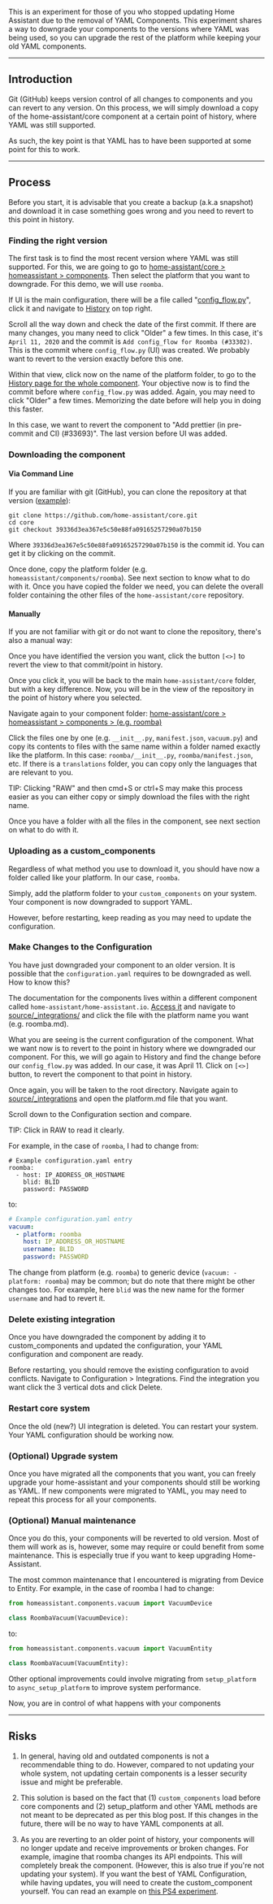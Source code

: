 This is an experiment for those of you who stopped updating Home Assistant due to the removal of YAML Components. This experiment shares a way to downgrade your components to the versions where YAML was being used, so you can upgrade the rest of the platform while keeping your old YAML components.

---

## Introduction

Git (GitHub) keeps version control of all changes to components and you can revert to any version. On this process, we will simply download a copy of the home-assistant/core component at a certain point of history, where YAML was still supported.

As such, the key point is that YAML has to have been supported at some point for this to work.

---

## Process

Before you start, it is advisable that you create a backup (a.k.a snapshot) and download it in case something goes wrong and you need to revert to this point in history.

### Finding the right version

The first task is to find the most recent version where YAML was still supported. For this, we are going to go to [home-assistant/core > homeassistant > components](https://github.com/home-assistant/core/tree/dev/homeassistant/components). Then select the platform that you want to downgrade. For this demo, we will use `roomba`.

If UI is the main configuration, there will be a file called "[config_flow.py](https://github.com/home-assistant/core/blob/dev/homeassistant/components/roomba/config_flow.py)", click it and navigate to [History](https://github.com/home-assistant/core/commits/dev/homeassistant/components/roomba/config_flow.py) on top right.

Scroll all the way down and check the date of the first commit. If there are many changes, you many need to click "Older" a few times. In this case, it's `April 11, 2020` and the commit is `Add config_flow for Roomba (#33302)`. This is the commit where `config_flow.py` (UI) was created. We probably want to revert to the version exactly before this one.

Within that view, click now on the name of the platform folder, to go to the [History page for the whole component](https://github.com/home-assistant/core/commits/dev/homeassistant/components/roomba). Your objective now is to find the commit before where `config_flow.py` was added. Again, you may need to click "Older" a few times. Memorizing the date before will help you in doing this faster.

In this case, we want to revert the component to "Add prettier (in pre-commit and CI) (#33693)". The last version before UI was added.

### Downloading the component

#### Via Command Line
If you are familiar with git (GitHub), you can clone the repository at that version ([example](https://github.com/home-assistant/core/issues/35499#issuecomment-628559807)):

```
git clone https://github.com/home-assistant/core.git
cd core
git checkout 39336d3ea367e5c50e88fa09165257290a07b150
```

Where `39336d3ea367e5c50e88fa09165257290a07b150` is the commit id. You can get it by clicking on the commit.

Once done, copy the platform folder (e.g. `homeassistant/components/roomba`). See next section to know what to do with it. Once you have copied the folder we need, you can delete the overall folder containing the other files of the `home-assistant/core` repository.


#### Manually

If you are not familiar with git or do not want to clone the repository, there's also a manual way:

Once you have identified the version you want, click the button `[<>]` to revert the view to that commit/point in history.

Once you click it, you will be back to the main `home-assistant/core` folder, but with a key difference. Now, you will be in the view of the repository in the point of history where you selected.

Navigate again to your component folder: [home-assistant/core > homeassistant > components > (e.g. roomba)](https://github.com/home-assistant/core/tree/39336d3ea367e5c50e88fa09165257290a07b150/homeassistant/components/roomba)

Click the files one by one (e.g. `__init__.py`, `manifest.json`, `vacuum.py`) and copy its contents to files with the same name within a folder named exactly like the platform. In this case: `roomba/__init__.py`, `roomba/manifest.json`, etc. If there is a `translations` folder, you can copy only the languages that are relevant to you.

TIP: Clicking "RAW" and then cmd+S or ctrl+S may make this process easier as you can either copy or simply download the files with the right name.

Once you have a folder with all the files in the component, see next section on what to do with it.

### Uploading as a custom_components

Regardless of what method you use to download it, you should have now a folder called like your platform. In our case, `roomba`.

Simply, add the platform folder to your `custom_components` on your system. Your component is now downgraded to support YAML.

However, before restarting, keep reading as you may need to update the configuration.

### Make Changes to the Configuration

You have just downgraded your component to an older version. It is possible that the `configuration.yaml` requires to be downgraded as well. How to know this?

The documentation for the components lives within a different component called `home-assistant/home-assistant.io`. [Access it](https://github.com/home-assistant/home-assistant.io) and navigate to [source/_integrations/](https://github.com/home-assistant/home-assistant.io/tree/current/source/_integrations) and click the file with the platform name you want (e.g. roomba.md).

What you are seeing is the current configuration of the component. What we want now is to revert to the point in history where we downgraded our component. For this, we will go again to History and find the change before our `config_flow.py` was added. In our case, it was April 11. Click on `[<>]` button, to revert the component to that point in history.

Once again, you will be taken to the root directory. Navigate again to [source/_integrations](https://github.com/home-assistant/home-assistant.io/tree/d197c65a62382b2a7969ce012154864ad020ccb6/source/_integrations) and open the platform.md file that you want.

Scroll down to the Configuration section and compare.

TIP: Click in RAW to read it clearly.

For example, in the case of `roomba`, I had to change from:

```
# Example configuration.yaml entry
roomba:
  - host: IP_ADDRESS_OR_HOSTNAME
    blid: BLID
    password: PASSWORD
```

to:

```yaml
# Example configuration.yaml entry
vacuum:
  - platform: roomba
    host: IP_ADDRESS_OR_HOSTNAME
    username: BLID
    password: PASSWORD
```

The change from platform (e.g. `roomba`) to generic device (`vacuum: - platform: roomba`) may be common; but do note that there might be other changes too. For example, here `blid` was the new name for the former `username` and had to revert it.

### Delete existing integration

Once you have downgraded the component by adding it to custom_components and updated the configuration, your YAML configuration and component are ready.

Before restarting, you should remove  the existing configuration to avoid conflicts. Navigate to Configuration > Integrations. Find the integration you want click the 3 vertical dots and click Delete.

### Restart core system

Once the old (new?) UI integration is deleted. You can restart your system. Your YAML configuration should be working now.

### (Optional) Upgrade system

Once you have migrated all the components that you want, you can freely upgrade your home-assistant and your components should still be working as YAML. If new components were migrated to YAML, you may need to repeat this process for all your components.

### (Optional) Manual maintenance

Once you do this, your components will be reverted to old version. Most of them will work as is, however, some may require or could benefit from some maintenance. This is especially true if you want to keep upgrading Home-Assistant.

The most common maintenance that I encountered is migrating from Device to Entity. For example, in the case of roomba I had to change:

```py
from homeassistant.components.vacuum import VacuumDevice

class RoombaVacuum(VacuumDevice):
```

to:

```py
from homeassistant.components.vacuum import VacuumEntity

class RoombaVacuum(VacuumEntity):
```

Other optional improvements could involve migrating from `setup_platform` to `async_setup_platform` to improve system performance.

Now, you are in control of what happens with your components

---

## Risks

1. In general, having old and outdated components is not a recommendable thing to do. However, compared to not updating your whole system, not updating certain components is a lesser security issue and might be preferable.

1. This solution is based on the fact that (1) `custom_components` load before core components and (2) setup_platform and other YAML methods are not meant to be deprecated as per this blog post. If this changes in the future, there will be no way to have YAML components at all.

1. As you are reverting to an older point of history, your components will no longer update and receive improvements or broken changes. For example, imagine that roomba changes its API endpoints. This will completely break the component. (However, this is also true if you're not updating your system). If you want the best of YAML Configuration, while having updates, you will need to create the custom_component yourself. You can read an example on [this PS4 experiment](https://github.com/nitobuendia/yaml-custom-components/tree/58e8a14271a9c57f1835e8a4ba8a2dd26b427422/experiments/ps4#ps4-experiment).
